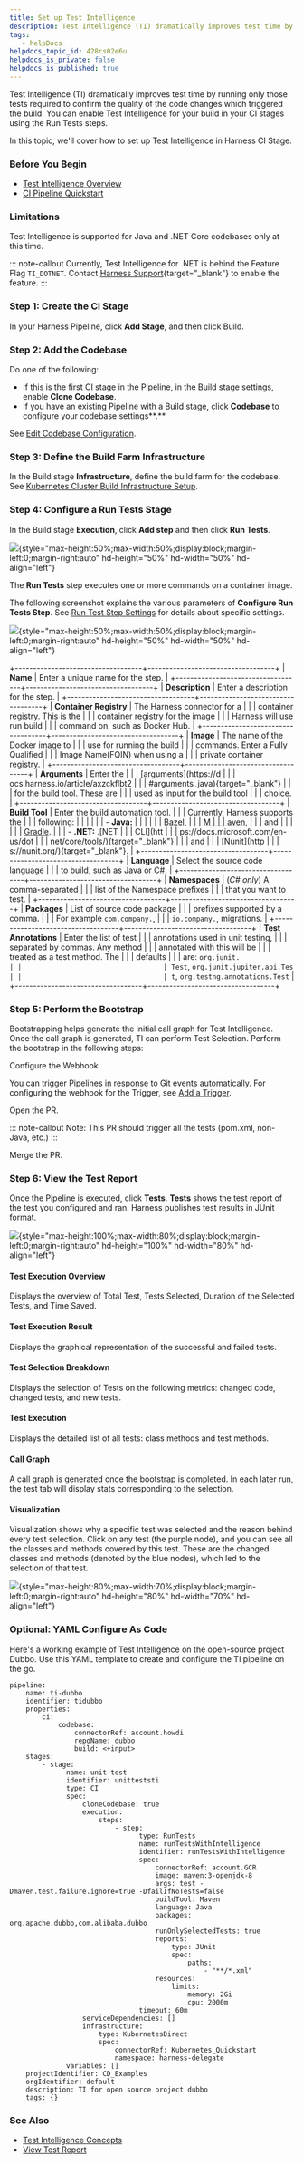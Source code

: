 ```yaml
---
title: Set up Test Intelligence
description: Test Intelligence (TI) dramatically improves test time by running only those tests required to confirm the quality of the code changes which triggered the build. You can enable Test Intelligence for…
tags: 
   - helpDocs
helpdocs_topic_id: 428cs02e6u
helpdocs_is_private: false
helpdocs_is_published: true
---
```


Test Intelligence (TI) dramatically improves test time by running only
those tests required to confirm the quality of the code changes which
triggered the build. You can enable Test Intelligence for your build in
your CI stages using the Run Tests steps.

In this topic, we\'ll cover how to set up Test Intelligence in Harness
CI Stage.

### Before You Begin

-   [Test Intelligence
    Overview](https://newdocs.helpdocs.io/article/vtu9k1dsfa)
-   [CI Pipeline
    Quickstart](../ci-quickstarts/ci-pipeline-quickstart.md)

### Limitations

Test Intelligence is supported for Java and .NET Core codebases only at
this time.

::: note-callout
Currently, Test Intelligence for .NET is behind the Feature
Flag `TI_DOTNET`. Contact [Harness
Support](mailto:support@harness.io){target="_blank"} to enable the
feature.
:::

### Step 1: Create the CI Stage

In your Harness Pipeline, click **Add Stage**, and then click Build.

### Step 2: Add the Codebase

Do one of the following:

-   If this is the first CI stage in the Pipeline, in the Build stage
    settings, enable **Clone Codebase**.
-   If you have an existing Pipeline with a Build stage, click
    **Codebase** to configure your codebase settings**.**

See [Edit Codebase
Configuration](../run-ci-scripts/run-a-script-in-a-ci-stage.md).

### Step 3: Define the Build Farm Infrastructure

In the Build stage **Infrastructure**, define the build farm for the
codebase. See [Kubernetes Cluster Build Infrastructure
Setup](../set-up-build-infrastructure/set-up-a-kubernetes-cluster-build-infrastructure.md).

### Step 4: Configure a Run Tests Stage

In the Build stage **Execution**, click **Add step** and then click
**Run Tests**.

![](https://files.helpdocs.io/i5nl071jo5/articles/428cs02e6u/1630483471027/oor-iqwasmvig-ca-y-y-tfgh-df-chx-g-v-umrgwvlg-rpktal-mcjb-svfqryqnt-fo-ctw-4-tw-cpy-5-zn-k-2-5-w-dhc-a-7-kze-dhl-6-an-f-0-v-ipf-jad-bi-qugv-61-xgq-yvi-0-jm-bevxxjn-xwmsicwz-2-m-s-0){style="max-height:50%;max-width:50%;display:block;margin-left:0;margin-right:auto"
hd-height="50%" hd-width="50%" hd-align="left"}

The **Run Tests** step executes one or more commands on a container
image.

The following screenshot explains the various parameters of **Configure
Run Tests Step**. See [Run Test Step
Settings](https://ngdocs.harness.io/article/axzckflbt2) for details
about specific settings.

![](https://files.helpdocs.io/i5nl071jo5/articles/428cs02e6u/1632153021466/image.png){style="max-height:50%;max-width:50%;display:block;margin-left:0;margin-right:auto"
hd-height="50%" hd-width="50%" hd-align="left"}

+-----------------------------------+-----------------------------------+
| **Name**                          | Enter a unique name for the step. |
+-----------------------------------+-----------------------------------+
| **Description**                   | Enter a description for the step. |
+-----------------------------------+-----------------------------------+
| **Container Registry**            | The Harness connector for a       |
|                                   | container registry. This is the   |
|                                   | container registry for the image  |
|                                   | Harness will use run build        |
|                                   | command on, such as Docker Hub.   |
+-----------------------------------+-----------------------------------+
| **Image**                         | The name of the Docker image to   |
|                                   | use for running the build         |
|                                   | commands. Enter a Fully Qualified |
|                                   | Image Name(FQIN) when using a     |
|                                   | private container registry.       |
+-----------------------------------+-----------------------------------+
| **Arguments**                     | Enter the                         |
|                                   | [arguments](https://d             |
|                                   | ocs.harness.io/article/axzckflbt2 |
|                                   | #arguments_java){target="_blank"} |
|                                   | for the build tool. These are     |
|                                   | used as input for the build tool  |
|                                   | choice.                           |
+-----------------------------------+-----------------------------------+
| **Build Tool**                    | Enter the build automation tool.  |
|                                   | Currently, Harness supports the   |
|                                   | following:                        |
|                                   |                                   |
|                                   | -   **Java:**                     |
|                                   |                                   |
|                                   |    [Bazel](https://bazel.build/), |
|                                   |     [M                            |
|                                   | aven](https://maven.apache.org/), |
|                                   |     and                           |
|                                   |                                   |
|                                   |    [Gradle](https://gradle.org/). |
|                                   | -   **.NET:** .[NET               |
|                                   |     CLI](htt                      |
|                                   | ps://docs.microsoft.com/en-us/dot |
|                                   | net/core/tools/){target="_blank"} |
|                                   |     and                           |
|                                   |     [Nunit](http                  |
|                                   | s://nunit.org/){target="_blank"}. |
+-----------------------------------+-----------------------------------+
| **Language**                      | Select the source code language   |
|                                   | to build, such as Java or C#.     |
+-----------------------------------+-----------------------------------+
| **Namespaces**                    | (*C# only*) A comma-separated     |
|                                   | list of the Namespace prefixes    |
|                                   | that you want to test.            |
+-----------------------------------+-----------------------------------+
| **Packages**                      | List of source code package       |
|                                   | prefixes supported by a comma.    |
|                                   | For example `com.company.`,       |
|                                   | `io.company.`, migrations.        |
+-----------------------------------+-----------------------------------+
| **Test Annotations**              | Enter the list of test            |
|                                   | annotations used in unit testing, |
|                                   | separated by commas. Any method   |
|                                   | annotated with this will be       |
|                                   | treated as a test method. The     |
|                                   | defaults                          |
|                                   | are: `org.junit.                  |
|                                   | Test`, `org.junit.jupiter.api.Tes |
|                                   | t`, `org.testng.annotations.Test` |
+-----------------------------------+-----------------------------------+

### Step 5: Perform the Bootstrap

Bootstrapping helps generate the initial call graph for Test
Intelligence. Once the call graph is generated, TI can perform Test
Selection. Perform the bootstrap in the following steps:

Configure the Webhook.

You can trigger Pipelines in response to Git events automatically. For
configuring the webhook for the Trigger, see [Add a
Trigger](https://ngdocs.harness.io/article/hndnde8usz-triggering-pipelines#step_1_add_a_trigger_to_a_pipeline). 

Open the PR.

::: note-callout
Note: This PR should trigger all the tests (pom.xml, non-Java, etc.)
:::

Merge the PR.

### Step 6: View the Test Report

Once the Pipeline is executed, click **Tests**. **Tests** shows the test
report of the test you configured and ran. Harness publishes test
results in JUnit format.

![](https://files.helpdocs.io/i5nl071jo5/articles/428cs02e6u/1630602513018/ti-desc.png){style="max-height:100%;max-width:80%;display:block;margin-left:0;margin-right:auto"
hd-height="100%" hd-width="80%" hd-align="left"}

#### Test Execution Overview

Displays the overview of Total Test, Tests Selected, Duration of the
Selected Tests, and Time Saved.

#### Test Execution Result

Displays the graphical representation of the successful and failed
tests.

#### Test Selection Breakdown

Displays the selection of Tests on the following metrics: changed code,
changed tests, and new tests.

#### Test Execution

Displays the detailed list of all tests: class methods and test methods.

#### Call Graph

A call graph is generated once the bootstrap is completed. In each later
run, the test tab will display stats corresponding to the selection. 

#### Visualization 

Visualization shows why a specific test was selected and the reason
behind every test selection. Click on any test (the purple node), and
you can see all the classes and methods covered by this test. These are
the changed classes and methods (denoted by the blue nodes), which led
to the selection of that test.

![](https://files.helpdocs.io/i5nl071jo5/articles/428cs02e6u/1630483756690/jxm-583-sm-sm-0-y-rd-4-eaw-ymxy-ow-yvy-1-f-fco-zd-oi-qycfhief-j-9-mqlylfiou-4-h-8-ee-eylo-2-vp-zgr-g-2-qc-axm-98-iwk-c-0-ys-p-4-ku-iwlk-1-t-yj-5-d-bxt-v-5-a-8-x-mg-8-x-u-9-wh-1-rpkk-scv-so-7-e-qs-0-tg-s-0){style="max-height:80%;max-width:70%;display:block;margin-left:0;margin-right:auto"
hd-height="80%" hd-width="70%" hd-align="left"}

### Optional: YAML Configure As Code

Here\'s a working example of Test Intelligence on the open-source
project Dubbo. Use this YAML template to create and configure the TI
pipeline on the go.

``` {.hljs .yaml}
pipeline:
    name: ti-dubbo
    identifier: tidubbo
    properties:
        ci:
            codebase:
                connectorRef: account.howdi
                repoName: dubbo
                build: <+input>
    stages:
        - stage:
              name: unit-test
              identifier: unitteststi
              type: CI
              spec:
                  cloneCodebase: true
                  execution:
                      steps:
                          - step:
                                type: RunTests
                                name: runTestsWithIntelligence
                                identifier: runTestsWithIntelligence
                                spec:
                                    connectorRef: account.GCR
                                    image: maven:3-openjdk-8
                                    args: test -Dmaven.test.failure.ignore=true -DfailIfNoTests=false
                                    buildTool: Maven
                                    language: Java
                                    packages: org.apache.dubbo,com.alibaba.dubbo
                                    runOnlySelectedTests: true
                                    reports:
                                        type: JUnit
                                        spec:
                                            paths:
                                                - "**/*.xml"
                                    resources:
                                        limits:
                                            memory: 2Gi
                                            cpu: 2000m
                                timeout: 60m
                  serviceDependencies: []
                  infrastructure:
                      type: KubernetesDirect
                      spec:
                          connectorRef: Kubernetes_Quickstart
                          namespace: harness-delegate
              variables: []
    projectIdentifier: CD_Examples
    orgIdentifier: default
    description: TI for open source project dubbo
    tags: {}
```

### See Also

-   [Test Intelligence
    Concepts](https://ngdocs.harness.io/article/vtu9k1dsfa)
-   [View Test
    Report](../view-your-builds/viewing-tests.md)
